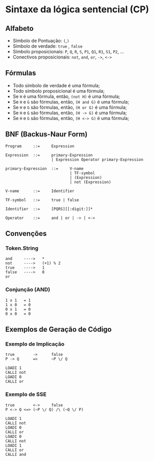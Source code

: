 ﻿# Sintaxe da lógica sentencial (CP)

## Alfabeto

* Símbolo de Pontuação: `(`,`)`
* Símbolo de verdade: `true` , `false`
* Símbolo proposicionais: `P`, `Q`, `R`, `S`, `P1`, `Q1`, `R1`, `S1`, `P2`, ...
* Conectivos proposicionais: `not`, `and`, `or`, `->`, `<->`

## Fórmulas

* Todo símbolo de verdade é uma fórmula;
* Todo símbolo proposicional é uma fórmula;
* Se ``H`` é uma fórmula, então, `(not H)` é uma fórmula;
* Se ``H`` e ``G`` são fórmulas, então, `(H and G)` é uma fórmula;
* Se ``H`` e ``G`` são fórmulas, então, `(H or G)` é uma fórmula;
* Se ``H`` e ``G`` são fórmulas, então, `(H -> G)` é uma fórmula;
* Se ``H`` e ``G`` são fórmulas, então, `(H <-> G)` é uma fórmula;

## BNF (Backus-Naur Form)

```
Program     ::=     Expression

Expression  ::=     primary-Expression
                    | Expression Operator primary-Expression

primary-Expression  ::=     V-name
                            | TF-symbol
                            | (Expression)
                            | not (Expression)

V-name      ::=     Identifier

TF-symbol   ::=     true | false

Identifier  ::=     [PQRS][[:digit:]]*

Operator    ::=     and | or | -> | <->
```

## Convenções

### Token.String

```
and     ---->   *
not     ---->   (+1) % 2
true    ---->   1
false   ---->   0
or
```

### Conjunção (AND)

```
1 x 1   = 1
1 x 0   = 0
0 x 1   = 0
0 x 0   = 0
```

## Exemplos de Geração de Código

### Exemplo de Implicação

```
true        ->      false
P -> Q		=>      ~P \/ Q

LOADI 1
CALLI not
LOADI 0
CALLI or
```

### Exemplo de SSE

```
true        <->     false
P <-> Q	<=>	(~P \/ Q) /\ (~Q \/ P)

LOADI 1
CALLI not
LOADI 0
CALLI or
LOADI 0
CALLI not
LOADI 1
CALLI or
CALLI and
```